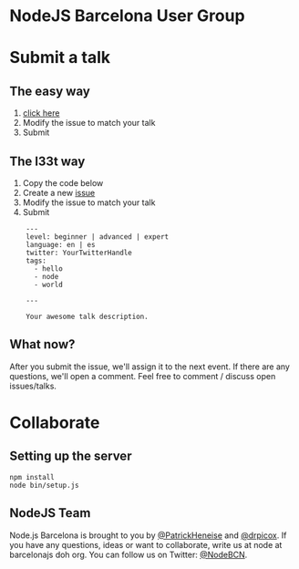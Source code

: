 # NodeJS Barcelona User Group

# Submit a talk

## The easy way
1. [click here](https://github.com/barcelona-js/node/issues/new?title=Your%20Awesome%20Talk&body=---%0Alevel:%20beginner%20|%20advanced%20|%20expert%0Alanguage:%20en%20|%20es%0Atwitter:%20YourTwitterHandle%0Atags:%0A%20%20-%20hello%0A%20%20-%20node%0A---%0A%0AYour%20awesome%20talk%20description.)
2. Modify the issue to match your talk
3. Submit

## The l33t way
1. Copy the code below
2. Create a new [issue](https://github.com/barcelona-js/node/issues/new)
3. Modify the issue to match your talk
4. Submit

```
    ---
    level: beginner | advanced | expert
    language: en | es
    twitter: YourTwitterHandle
    tags:
      - hello
      - node
      - world

    ---

    Your awesome talk description.
```

## What now?

After you submit the issue, we'll assign it to the next event. If there are any questions, we'll open a comment. Feel free to comment / discuss open issues/talks.

# Collaborate
## Setting up the server

    npm install
    node bin/setup.js

## NodeJS Team
Node.js Barcelona is brought to you by [@PatrickHeneise](https://twitter.com/PatrickHeneise) and [@drpicox](https://twitter.com/drpicox). If you have any questions, ideas or want to collaborate, write us at node at barcelonajs doh org. You can follow us on Twitter: [@NodeBCN](https://twitter.com/nodebcn).
